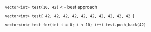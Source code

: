 `vector<int> test(10, 42)` < - best approach


`vector<int> test{ 42, 42, 42, 42, 42, 42, 42, 42, 42, 42 }`

`vector<int> test
for(int i = 0; i < 10; i++)
	test.push_back(42)`